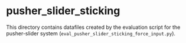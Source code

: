 # pusher_slider_sticking

This directory contains datafiles created by the evaluation script for the
pusher-slider system (`eval_pusher_slider_sticking_force_input.py`).